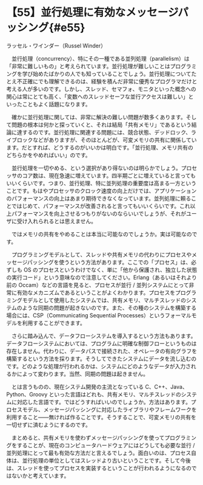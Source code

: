 # 【55】並行処理に有効なメッセージパッシング{#e55}

<div class="author">ラッセル・ワインダー（Russel Winder）</div>

　並行処理（concurrency）、特にその一種である並列処理（parallelism）は「非常に難しいもの」と考えられています。並行処理が難しいことはプログラミングを学び始めたばかりの人でも知っていることでしょう。並行処理についてたとえ不正確にでも理解できるのは、経験を積んだ非常に優秀なプログラマだけと考える人が多いのです。しかし、スレッド、セマフォ、モニタといった概念への関心は常にとても高く、「変数へのスレッドセーフな並行アクセスは難しい」といったこともよく話題になります。

　確かに並行処理に関しては、非常に解決の難しい問題が数多くあります。そして問題の根本は何かと探っていくと、それは結局「共有メモリ」であるという結論に達するのです。並行処理に関連する問題には、競合状態、デッドロック、ライブロックなどがありますが、そのほとんどが、可変メモリの共有に関係しています。だとすれば、どうするのがいいかは明白です。「並行処理、メモリ共有のどちらかをやめればいい」のです。

　並行処理を一切やめる、という選択があり得ないのは明らかでしょう。プロセッサのコア数は、現在急速に増えています。四半期ごとに増えていると言ってもいいくらいです。つまり、並行処理、特に並列処理の重要度は高まる一方ということです。もはやプロセッサのクロック速度の向上だけでは、アプリケーションのパフォーマンスの向上はあまり期待できなくなっています。並列処理に頼ることではじめて、パフォーマンスが改善されると言ってもいいくらいです。これ以上パフォーマンスを向上させるつもりがないのならいいでしょうが、それがユーザに受け入れられるとは思えません。

　ではメモリの共有をやめることは本当に可能なのでしょうか。実は可能なのです。

　プログラミングモデルとして、スレッドや共有メモリの代わりにプロセスやメッセージパッシングを使うという方法があります。ここでの「プロセス」は、必ずしも OS のプロセスというわけでなく、単に「他から保護され、独立した状態の実行コード」という意味なので注意してください。Erlang（あるいはそれより前の Occam）などの言語を見ると、プロセスが並行 / 並列システムにとって非常に有効なメカニズムであるということがよくわかります。プロセスをプログラミングモデルとして使用したシステムでは、共有メモリ、マルチスレッドのシステムのような同期の問題が起きないのです。また、その種のシステムを構築する場合には、CSP（Communicating Sequential Processes）というフォーマルモデルを利用することができます。

　さらに踏み込んで、データフローシステムを導入するという方法もあります。データフローシステムにおいては、プログラムに明確な制御フローというものは存在しません。代わりに、データパスで接続された、オペレータの有向グラフを構築するという方法を採ります。そうしてできたシステムにデータを流し込むのです。どのような処理が行われるかは、システムにどのようなデータが入力されるかによって変わります。当然、同期の問題は起きません。

　とは言うものの、現在システム開発の主流となっている C、C++、Java、Python、Groovy といった言語はどれも、共有メモリ、マルチスレッドのシステムに対応した言語です。ではどうすればいいのでしょうか。方法はあります。プロセスモデル、メッセージパッシングに対応したライブラリやフレームワークを利用すること――無ければ作ることです。そうすることで、可変メモリの共有を一切せずに済むようにするのです。

　まとめると、共有メモリを使わずメッセージパッシングを使ってプログラミングをすることが、現在のコンピュータハードウェアにはどうしても必要な並行 / 並列処理にとって最も有効な方法だと言えるでしょう。面白いのは、プロセス自体は、並行処理の単位としてはスレッドより古いということです。そして今後は、スレッドを使ってプロセスを実装するということが行われるようになるのではないかと考えています。
